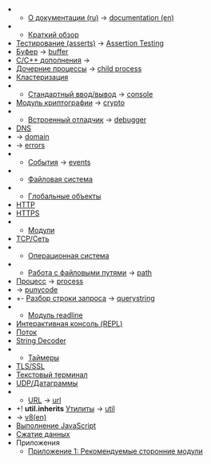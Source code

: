 * + [О документации (ru)](documentation.markdown) -> [documentation (en)](https://nodejs.org/api/documentation.html)
* + [Краткий обзор](synopsis.markdown)
* [Тестирование (asserts)](assert.markdown) -> [Assertion Testing](https://nodejs.org/api/assert.html)
* [Буфер](buffer.markdown) -> [buffer](https://nodejs.org/api/buffer.html)
* [C/C++ дополнения](addons.markdown) -> 
* [Дочерние процессы](child_process.markdown) -> [child process](https://nodejs.org/api/child_process.html)
* [Кластеризация](cluster.markdown)
* + [Стандартный ввод/вывод](stdio.markdown) -> [console](https://nodejs.org/api/console.html)
* [Модуль криптографии](crypto.markdown) -> [crypto](https://nodejs.org/api/crypto.html)
* + [Встроенный отладчик](debugger.markdown) -> [debugger](https://nodejs.org/api/debugger.html)
* [DNS](dns.markdown)
* -> [domain](https://nodejs.org/api/domain.html)
* -> [errors](https://nodejs.org/api/errors.html)
* + [События](events.markdown) -> [events](https://nodejs.org/api/events.html)
* + [Файловая система](fs.markdown)
* + [Глобальные объекты](globals.markdown)
* [HTTP](http.markdown)
* [HTTPS](https.markdown)
* + [Модули](modules.markdown)
* [TCP/Сеть](net.markdown)
* + [Операционная система](os.markdown)
* + [Работа с файловыми путями](path.markdown) -> [path](https://nodejs.org/api/path.html)
* [Процесс](process.markdown) -> [process](https://nodejs.org/api/process.html)
* -> [punycode](https://nodejs.org/api/punycode.html)
* +- [Разбор строки запроса](querystring.markdown) -> [querystring](https://nodejs.org/api/querystring.html)
* + [Модуль readline](readline.markdown)
* [Интерактивная консоль (REPL)](repl.markdown)
* [Поток](stream.markdown)
* [String Decoder](string_decoder.markdown)
* + [Таймеры](timers.markdown)
* [TLS/SSL](tls.markdown)
* [Текстовый терминал](tty.markdown)
* [UDP/Датаграммы](dgram.markdown)
* + [URL](url.markdown) -> [url](https://nodejs.org/api/url.html)
* +! __util.inherits__ [Утилиты](util.markdown) -> [util](https://nodejs.org/api/util.html)
* -> [v8(en)](https://nodejs.org/api/v8.html)
* [Выполнение JavaScript](vm.markdown)
* [Сжатие данных](zlib.markdown)
* Приложения
  * [Приложение 1: Рекомендуемые сторонние модули](appendix_1.markdown)

